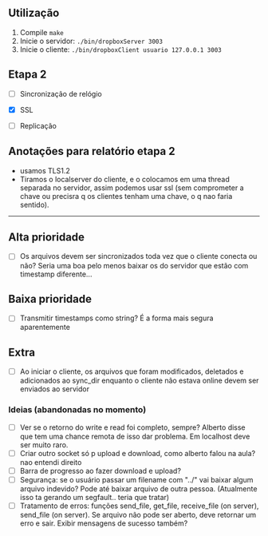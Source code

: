 ## Utilização
1. Compile ```make```
2. Inicie o servidor: ```./bin/dropboxServer 3003```
3. Inicie o cliente: ```./bin/dropboxClient usuario 127.0.0.1 3003```

## Etapa 2
- [ ] Sincronização de relógio
- [x] SSL
- [ ] Replicação


## Anotações para relatório etapa 2
- usamos TLS1.2
- Tiramos o localserver do cliente, e o colocamos em uma thread separada no servidor, assim podemos usar ssl (sem comprometer a chave ou precisra q os clientes tenham uma chave, o q nao faria sentido).

-------------------------------

## Alta prioridade
- [ ] Os arquivos devem ser sincronizados toda vez que o cliente conecta ou não? Seria uma boa pelo menos baixar os do servidor que estão com timestamp diferente...

## Baixa prioridade
- [ ] Transmitir timestamps como string? É a forma mais segura aparentemente

## Extra
- [ ] Ao iniciar o cliente, os arquivos que foram modificados, deletados e adicionados ao sync_dir enquanto o cliente não estava online devem ser enviados ao servidor

### Ideias (abandonadas no momento)
- [ ] Ver se o retorno do write e read foi completo, sempre? Alberto disse que tem uma chance remota de isso dar problema. Em localhost deve ser muito raro.
- [ ] Criar outro socket só p upload e download, como alberto falou na aula? nao entendi direito
- [ ] Barra de progresso ao fazer download e upload?
- [ ] Segurança: se o usuário passar um filename com "../" vai baixar algum arquivo indevido? Pode até baixar arquivo de outra pessoa. (Atualmente isso ta gerando um segfault.. teria que tratar)
- [ ] Tratamento de erros: funções send_file, get_file, receive_file (on server), send_file (on server). Se arquivo não pode ser aberto, deve retornar um erro e sair. Exibir mensagens de sucesso também?
